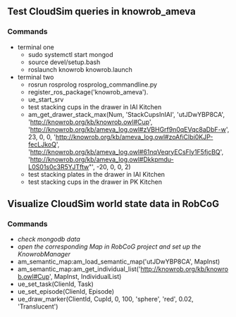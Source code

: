 ## Test CloudSim queries in knowrob_ameva

### Commands

* terminal one
  * sudo systemctl start mongod
  * source devel/setup.bash
  * roslaunch knowrob knowrob.launch
* terminal two
  * rosrun rosprolog rosprolog_commandline.py
  * register_ros_package('knowrob_ameva').
  * ue_start_srv
  * test stacking cups in the drawer in IAI Kitchen
  * am_get_drawer_stack_max(Num, 'StackCupsInIAI', 'utJDwYBP8CA', 'http://knowrob.org/kb/knowrob.owl#Cup', 'http://knowrob.org/kb/ameva_log.owl#zVBHGrf9n0qEVqc8aDbF-w', 23, 0, 0, 'http://knowrob.org/kb/ameva_log.owl#zoAfiCIbi0KJP-fecLJkoQ', 'http://knowrob.org/kb/ameva_log.owl#61nqVeqryECsFly1F5fjcBQ', 'http://knowrob.org/kb/ameva_log.owl#Dkkpmdu-L0S01s0c3R5YJTftw"', -20, 0, 0, 2)
  * test stacking plates in the drawer in IAI Kitchen
  * test stacking cups in the drawer in PK Kitchen



## Visualize CloudSim world state data in RobCoG

### Commands

* *check mongodb data*
* *open the corresponding Map in RobCoG project and set up the KnowrobManager*
* am_semantic_map:am_load_semantic_map('utJDwYBP8CA', MapInst)
* am_semantic_map:am_get_individual_list('http://knowrob.org/kb/knowrob.owl#Cup', MapInst, IndividualList)
* ue_set_task(ClienId, Task)
* ue_set_episode(ClienId, Episode)
* ue_draw_marker(ClientId, CupId, 0, 100, 'sphere', 'red', 0.02, 'Translucent')

